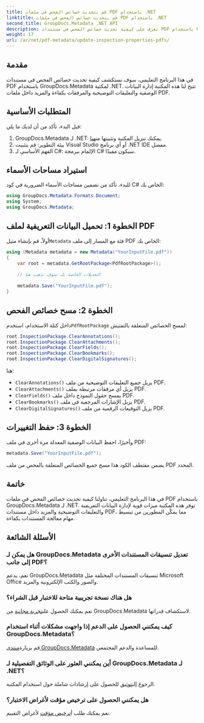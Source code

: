 ```yaml
---
title: قم بتحديث خصائص الفحص في ملفات PDF باستخدام .NET
linktitle: قم بتحديث خصائص الفحص في ملفات PDF باستخدام .NET
second_title: GroupDocs.Metadata .NET API
description: تعرف على كيفية تحديث خصائص الفحص في مستندات PDF باستخدام GroupDocs.Metadata لـ .NET. إدارة بيانات التعريف والتعليقات التوضيحية بكفاءة باستخدام لغة C#.
weight: 17
url: /ar/net/pdf-metadata/update-inspection-properties-pdfs/
---
```

## مقدمة
في هذا البرنامج التعليمي، سوف نستكشف كيفية تحديث خصائص الفحص في مستندات PDF باستخدام GroupDocs.Metadata لمكتبة .NET. تتيح لنا هذه المكتبة إدارة البيانات الوصفية والتعليقات التوضيحية والمرفقات بكفاءة والمزيد داخل ملفات PDF.
## المتطلبات الأساسية
قبل البدء، تأكد من أن لديك ما يلي:
1.  GroupDocs.Metadata لـ .NET: يمكنك تنزيل المكتبة وتثبيتها من[هنا](https://releases.groupdocs.com/metadata/net/).
2. بيئة التطوير: قم بتثبيت Visual Studio أو أي برنامج .NET IDE مفضل.
3. الفهم الأساسي لـ C#: الإلمام ببرمجة C# سيكون مفيدًا.

## استيراد مساحات الأسماء
للبدء، تأكد من تضمين مساحات الأسماء الضرورية في كود C# الخاص بك:
```csharp
using GroupDocs.Metadata.Formats.Document;
using System;
using GroupDocs.Metadata;
```
## الخطوة 1: تحميل البيانات التعريفية لملف PDF
 أولاً، قم بإنشاء مثيل`Metadata` فئة مع المسار إلى ملف PDF الخاص بك:
```csharp
using (Metadata metadata = new Metadata("YourInputFile.pdf"))
{
    var root = metadata.GetRootPackage<PdfRootPackage>();
    
    // التعديلات الخاصة بك سوف تذهب هنا
    
    metadata.Save("YourInputFile.pdf");
}
```
## الخطوة 2: مسح خصائص الفحص
 داخل كتلة الاستخدام، استخدم`PdfRootPackage` لمسح الخصائص المتعلقة بالتفتيش:
```csharp
root.InspectionPackage.ClearAnnotations();
root.InspectionPackage.ClearAttachments();
root.InspectionPackage.ClearFields();
root.InspectionPackage.ClearBookmarks();
root.InspectionPackage.ClearDigitalSignatures();
```
هنا:
- `ClearAnnotations()` يزيل جميع التعليقات التوضيحية من ملف PDF.
- `ClearAttachments()` يزيل أي مرفقات مرتبطة بملف PDF.
- `ClearFields()` يمسح حقول النموذج داخل ملف PDF.
- `ClearBookmarks()` يزيل الإشارات المرجعية في ملف PDF.
- `ClearDigitalSignatures()` يزيل التوقيعات الرقمية من ملف PDF.
## الخطوة 3: حفظ التغييرات
وأخيرًا، احفظ البيانات الوصفية المعدلة مرة أخرى في ملف PDF:
```csharp
metadata.Save("YourInputFile.pdf");
```
يضمن مقتطف الكود هذا مسح جميع الخصائص المتعلقة بالفحص من ملف PDF المحدد.

## خاتمة
في هذا البرنامج التعليمي، تناولنا كيفية تحديث خصائص الفحص في ملفات PDF باستخدام GroupDocs.Metadata لـ .NET. توفر هذه المكتبة ميزات قوية لإدارة البيانات التعريفية والتعليقات التوضيحية والمزيد داخل مستندات PDF، مما يمكّن المطورين من تبسيط مهام معالجة المستندات بكفاءة.

## الأسئلة الشائعة
### هل يمكن لـ GroupDocs.Metadata تعديل تنسيقات المستندات الأخرى إلى جانب PDF؟
نعم، يدعم GroupDocs.Metadata تنسيقات المستندات المختلفة مثل Microsoft Office والصور والكتب الإلكترونية والمزيد.
### هل هناك نسخة تجريبية متاحة للاختبار قبل الشراء؟
 نعم يمكنك الحصول على[تجربة مجانية](https://releases.groupdocs.com/) من GroupDocs.Metadata لاستكشاف قدراتها.
### كيف يمكنني الحصول على الدعم إذا واجهت مشكلات أثناء استخدام GroupDocs.Metadata؟
 قم بزيارة[منتدى GroupDocs.Metadata](https://forum.groupdocs.com/c/metadata/14) للمساعدة والدعم المجتمعي.
### أين يمكنني العثور على الوثائق التفصيلية لـ GroupDocs.Metadata لـ .NET؟
 الرجوع إلى[توثيق](https://tutorials.groupdocs.com/metadata/net/) للحصول على إرشادات شاملة حول استخدام المكتبة.
### هل يمكنني الحصول على ترخيص مؤقت لأغراض الاختبار؟
 نعم يمكنك طلب أ[ترخيص مؤقت](https://purchase.groupdocs.com/temporary-license/) لأغراض التقييم.